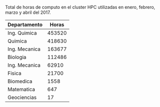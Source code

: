 Total de horas de computo en el cluster HPC
utilizadas en enero, febrero, marzo y abril del 2017.

| Departamento | Horas|
|-------------| ------|
| Ing. Quimica| 453520|
| Quimica | 418630|
| Ing. Mecanica| 163677|
| Biologia| 112486|
| Ing. Mecanica| 62910|
| Fisica | 21700|
| Biomedica| 1558|
| Matematica | 647|
| Geociencias | 17|
